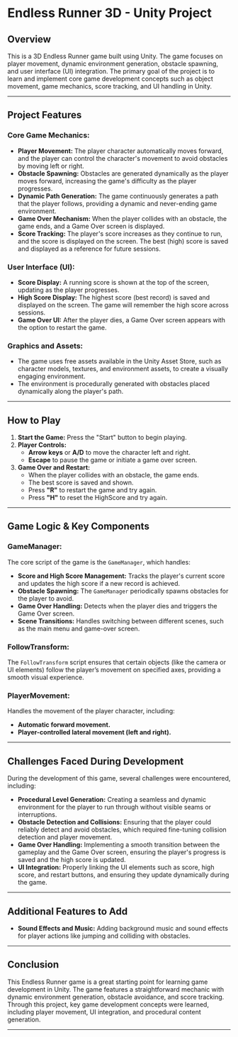 # Endless Runner 3D - Unity Project

## Overview
This is a 3D Endless Runner game built using Unity. The game focuses on player movement, dynamic environment generation, obstacle spawning, and user interface (UI) integration. The primary goal of the project is to learn and implement core game development concepts such as object movement, game mechanics, score tracking, and UI handling in Unity.

---

## Project Features

### **Core Game Mechanics:**
- **Player Movement:** The player character automatically moves forward, and the player can control the character's movement to avoid obstacles by moving left or right.
- **Obstacle Spawning:** Obstacles are generated dynamically as the player moves forward, increasing the game's difficulty as the player progresses.
- **Dynamic Path Generation:** The game continuously generates a path that the player follows, providing a dynamic and never-ending game environment.
- **Game Over Mechanism:** When the player collides with an obstacle, the game ends, and a Game Over screen is displayed.
- **Score Tracking:** The player's score increases as they continue to run, and the score is displayed on the screen. The best (high) score is saved and displayed as a reference for future sessions.

### **User Interface (UI):**
- **Score Display:** A running score is shown at the top of the screen, updating as the player progresses.
- **High Score Display:** The highest score (best record) is saved and displayed on the screen. The game will remember the high score across sessions.
- **Game Over UI:** After the player dies, a Game Over screen appears with the option to restart the game.

### **Graphics and Assets:**
- The game uses free assets available in the Unity Asset Store, such as character models, textures, and environment assets, to create a visually engaging environment.
- The environment is procedurally generated with obstacles placed dynamically along the player's path.

---

## How to Play

1. **Start the Game:** Press the "Start" button to begin playing.
2. **Player Controls:** 
   - **Arrow keys** or **A/D** to move the character left and right.
   - **Escape** to pause the game or initiate a game over screen.
3. **Game Over and Restart:** 
   - When the player collides with an obstacle, the game ends.
   - The best score is saved and shown.
   - Press **"R"** to restart the game and try again.
   - Press **"H"** to reset the HighScore and try again.

---


## Game Logic & Key Components

### **GameManager:**
The core script of the game is the `GameManager`, which handles:
- **Score and High Score Management:** Tracks the player's current score and updates the high score if a new record is achieved.
- **Obstacle Spawning:** The `GameManager` periodically spawns obstacles for the player to avoid.
- **Game Over Handling:** Detects when the player dies and triggers the Game Over screen.
- **Scene Transitions:** Handles switching between different scenes, such as the main menu and game-over screen.

### **FollowTransform:**
The `FollowTransform` script ensures that certain objects (like the camera or UI elements) follow the player’s movement on specified axes, providing a smooth visual experience.

### **PlayerMovement:**
Handles the movement of the player character, including:
- **Automatic forward movement.**
- **Player-controlled lateral movement (left and right).**

---

## Challenges Faced During Development
During the development of this game, several challenges were encountered, including:
- **Procedural Level Generation:** Creating a seamless and dynamic environment for the player to run through without visible seams or interruptions.
- **Obstacle Detection and Collisions:** Ensuring that the player could reliably detect and avoid obstacles, which required fine-tuning collision detection and player movement.
- **Game Over Handling:** Implementing a smooth transition between the gameplay and the Game Over screen, ensuring the player's progress is saved and the high score is updated.
- **UI Integration:** Properly linking the UI elements such as score, high score, and restart buttons, and ensuring they update dynamically during the game.

---

## Additional Features to Add
- **Sound Effects and Music:** Adding background music and sound effects for player actions like jumping and colliding with obstacles.

---

## Conclusion
This Endless Runner game is a great starting point for learning game development in Unity. The game features a straightforward mechanic with dynamic environment generation, obstacle avoidance, and score tracking. Through this project, key game development concepts were learned, including player movement, UI integration, and procedural content generation.

---

